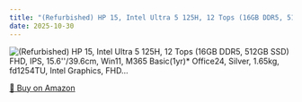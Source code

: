 ```yaml
---
title: "(Refurbished) HP 15, Intel Ultra 5 125H, 12 Tops (16GB DDR5, 512GB SSD) FHD, IPS, 15.6''/39.6cm, Win11, M365 Basic(1yr)* Office24, Silver, 1.65kg, fd1254TU, Intel Graphics, FHD…"
date: 2025-10-30
---
```


<img src="" alt="(Refurbished) HP 15, Intel Ultra 5 125H, 12 Tops (16GB DDR5, 512GB SSD) FHD, IPS, 15.6''/39.6cm, Win11, M365 Basic(1yr)* Office24, Silver, 1.65kg, fd1254TU, Intel Graphics, FHD…" style="max-width:100%;"/>

[🛒 Buy on Amazon](?tag=dineshtechblo-21)